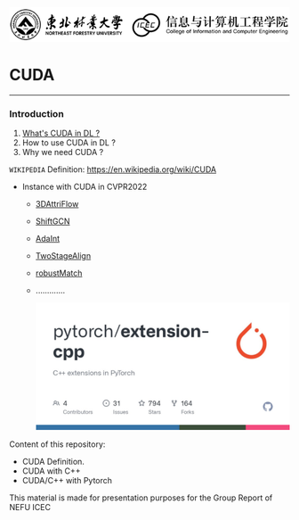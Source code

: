 <img src="/pics/logo.png" width="950px"> 


# CUDA

--------------------------------------------------------------------------------
### Introduction
1. [What's CUDA in DL ?](https://github.com/moulelin/CUDA-NEFU/wiki/CUDA-Definition)
2. How to use CUDA in DL ?
3. Why we need CUDA ?

`WIKIPEDIA` Definition: https://en.wikipedia.org/wiki/CUDA



- Instance with CUDA in CVPR2022
  - [3DAttriFlow](https://github.com/fatPeter/ThreeDAC)
  - [ShiftGCN](https://github.com/kchengiva/Shift-GCN)
  - [AdaInt
  ](https://github.com/imcharlesy/adaint)
  - [TwoStageAlign](https://github.com/guoshi28/2stagealign)
  - [robustMatch](https://github.com/thinklab-sjtu/robustmatch)
  - .............
  
    <img src="/pics/torch.png" width="650px"> 

Content of this repository:

- CUDA Definition. 
- CUDA with C++
- CUDA/C++ with Pytorch

This material is made for presentation purposes for the Group Report of NEFU ICEC






